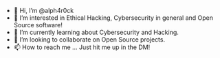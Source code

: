 - 👋 Hi, I’m @alph4r0ck
- 👀 I’m interested in Ethical Hacking, Cybersecurity in general and Open Source software! 
- 🌱 I’m currently learning about Cybersecurity and Hacking.
- 💞️ I’m looking to collaborate on Open Source projects.
- 📫 How to reach me ... Just hit me up in the DM!

<!---
alph4r0ck/alph4r0ck is a ✨ special ✨ repository because its `README.md` (this file) appears on your GitHub profile.
You can click the Preview link to take a look at your changes.
--->
